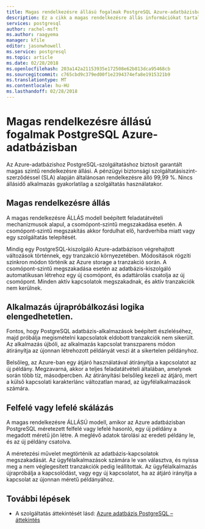 ```yaml
---
title: Magas rendelkezésre állású fogalmak PostgreSQL Azure-adatbázisban
description: Ez a cikk a magas rendelkezésre állás információkat tartalmazza, PostgreSQL az Azure-adatbázis használata esetén.
services: postgresql
author: rachel-msft
ms.author: raagyema
manager: kfile
editor: jasonwhowell
ms.service: postgresql
ms.topic: article
ms.date: 02/28/2018
ms.openlocfilehash: 203a142a21153935e172508e62b813dca95468cb
ms.sourcegitcommit: c765cbd9c379ed00f1e2394374efa8e1915321b9
ms.translationtype: MT
ms.contentlocale: hu-HU
ms.lasthandoff: 02/28/2018
---
```

# <a name="high-availability-concepts-in-azure-database-for-postgresql"></a>Magas rendelkezésre állású fogalmak PostgreSQL Azure-adatbázisban
Az Azure-adatbázishoz PostgreSQL-szolgáltatáshoz biztosít garantált magas szintű rendelkezésre állási. A pénzügyi biztonsági szolgáltatásiszint-szerződéssel (SLA) alapján általánosan rendelkezésre álló 99,99 %. Nincs állásidő alkalmazás gyakorlatilag a szolgáltatás használatakor.

## <a name="high-availability"></a>Magas rendelkezésre állás
A magas rendelkezésre ÁLLÁS modell beépített feladatátvételi mechanizmusok alapul, a csomópont-szintű megszakadása esetén. A csomópont-szintű megszakítás akkor fordulhat elő, hardverhiba miatt vagy egy szolgáltatás telepítését.

Mindig egy PostgreSQL-kiszolgáló Azure-adatbázison végrehajtott változások történnek, egy tranzakció környezetében. Módosítások rögzíti szinkron módon történik az Azure storage a tranzakció során. A csomópont-szintű megszakadása esetén az adatbázis-kiszolgáló automatikusan létrehoz egy új csomópont, és adattárolás csatolja az új csomópont. Minden aktív kapcsolatok megszakadnak, és aktív tranzakciók nem kerülnek.

## <a name="application-retry-logic-is-essential"></a>Alkalmazás újrapróbálkozási logika elengedhetetlen.
Fontos, hogy PostgreSQL adatbázis-alkalmazások beépített észleléséhez, majd próbálja megismételni kapcsolatok eldobott tranzakciók nem sikerült. Az alkalmazás újbóli, az alkalmazás kapcsolat transzparens módon átirányítja az újonnan létrehozott példányát veszi át a sikertelen példányhoz.

Belsőleg, az Azure-ban egy átjáró használatával átirányítja a kapcsolatot az új példány. Megzavarná, akkor a teljes feladatátvételi általában, amelynek során több tíz, másodpercben. Az átirányítási belsőleg kezeli az átjáró, mert a külső kapcsolati karakterlánc változatlan marad, az ügyfélalkalmazások számára.

## <a name="scaling-up-or-down"></a>Felfelé vagy lefelé skálázás
A magas rendelkezésre ÁLLÁSÚ modell, amikor az Azure adatbázisban PostgreSQL méretezett felfelé vagy lefelé hasonló, egy új példány a megadott méretű jön létre. A meglévő adatok tárolási az eredeti példány le, és az új példány csatolva.

A méretezési művelet megtörténik az adatbázis-kapcsolatok megszakadását. Az ügyfélalkalmazások számára le van választva, és nyissa meg a nem véglegesített tranzakciók pedig leállítottak. Az ügyfélalkalmazás újrapróbálja a kapcsolódást, vagy egy új kapcsolatot, ha az átjáró irányítja a kapcsolat az újonnan méretű példányához. 

## <a name="next-steps"></a>További lépések
- A szolgáltatás áttekintését lásd: [Azure adatbázis PostgreSQL – áttekintés](overview.md)
